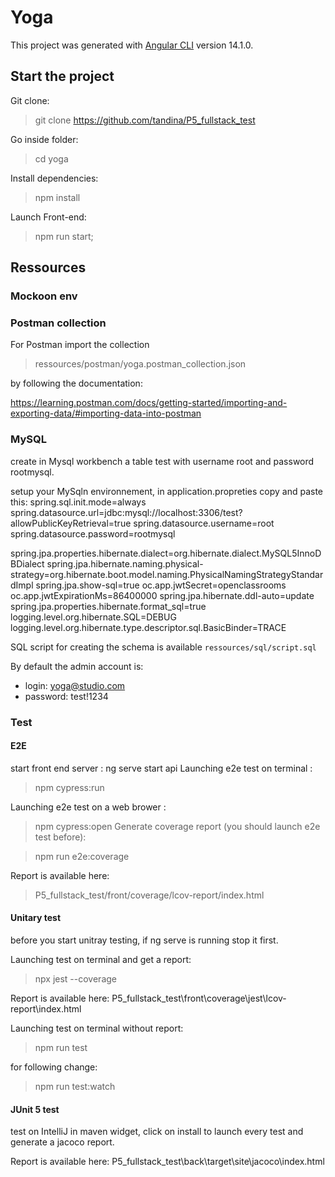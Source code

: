 # Yoga

This project was generated with [Angular CLI](https://github.com/angular/angular-cli) version 14.1.0.

## Start the project

Git clone:

> git clone https://github.com/tandina/P5_fullstack_test

Go inside folder:

> cd yoga

Install dependencies:

> npm install

Launch Front-end:

> npm run start;


## Ressources

### Mockoon env 

### Postman collection

For Postman import the collection

> ressources/postman/yoga.postman_collection.json 

by following the documentation: 

https://learning.postman.com/docs/getting-started/importing-and-exporting-data/#importing-data-into-postman


### MySQL
create in Mysql workbench a table test with username root and password rootmysql.

setup your MySqln environnement, in application.propreties copy and paste this:
spring.sql.init.mode=always
spring.datasource.url=jdbc:mysql://localhost:3306/test?allowPublicKeyRetrieval=true
spring.datasource.username=root
spring.datasource.password=rootmysql

spring.jpa.properties.hibernate.dialect=org.hibernate.dialect.MySQL5InnoDBDialect
spring.jpa.hibernate.naming.physical-strategy=org.hibernate.boot.model.naming.PhysicalNamingStrategyStandardImpl
spring.jpa.show-sql=true
oc.app.jwtSecret=openclassrooms
oc.app.jwtExpirationMs=86400000
spring.jpa.hibernate.ddl-auto=update
spring.jpa.properties.hibernate.format_sql=true
logging.level.org.hibernate.SQL=DEBUG
logging.level.org.hibernate.type.descriptor.sql.BasicBinder=TRACE

SQL script for creating the schema is available `ressources/sql/script.sql`

By default the admin account is:
- login: yoga@studio.com
- password: test!1234


### Test

#### E2E
start front end server : ng serve
start api
Launching e2e test on terminal :

> npm cypress:run

Launching e2e test on a web brower :

> npm cypress:open
Generate coverage report (you should launch e2e test before):

> npm run e2e:coverage

Report is available here:

> P5_fullstack_test/front/coverage/lcov-report/index.html

#### Unitary test
before you start unitray testing, if ng serve is running stop it first.

Launching test on terminal and get a report:
> npx jest --coverage

Report is available here:
P5_fullstack_test\front\coverage\jest\lcov-report\index.html


Launching test on terminal without report:
> npm run test

for following change:

> npm run test:watch

#### JUnit 5 test
test on IntelliJ
in maven widget, click on install to launch every test and generate a jacoco report.

Report is available here: 
P5_fullstack_test\back\target\site\jacoco\index.html
